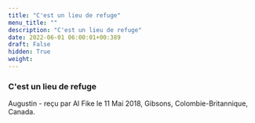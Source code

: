```yaml
---
title: "C'est un lieu de refuge"
menu_title: ""
description: "C'est un lieu de refuge"
date: 2022-06-01 06:00:01+00:389
draft: False
hidden: True
weight:
---
```

### C'est un lieu de refuge

Augustin - reçu par Al Fike le 11 Mai 2018, Gibsons, Colombie-Britannique, Canada.



